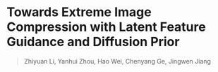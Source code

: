# Towards Extreme Image Compression with Latent Feature Guidance and Diffusion Prior

> Zhiyuan Li, Yanhui Zhou, Hao Wei, Chenyang Ge, Jingwen Jiang<br>
